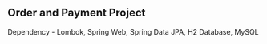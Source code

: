 Order and Payment Project
---------------------------
Dependency - Lombok, Spring Web, Spring Data JPA, H2 Database, MySQL

